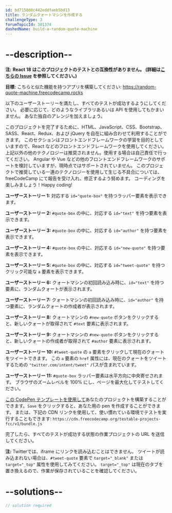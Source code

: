 ```yaml
---
id: bd7158d8c442eddfaeb5bd13
title: ランダムクォートマシンを作成する
challengeType: 3
forumTopicId: 301374
dashedName: build-a-random-quote-machine
---
```


# --description--
**注:** **React 18 はこのプロジェクトのテストとの互換性がありません。 (詳細は[こちらの Issue](https://github.com/freeCodeCamp/freeCodeCamp/issues/45922) を参照してください。)**

**目標:** こちらと似た機能を持つアプリを構築してください: <a href="https://random-quote-machine.freecodecamp.rocks/" target="_blank" rel="noopener noreferrer nofollow">https://random-quote-machine.freecodecamp.rocks</a>

以下のユーザーストーリーを満たし、すべてのテストが成功するようにしてください。 必要に応じて、どのようなライブラリあるいは API を使用してもかまいません。 あなた独自のアレンジを加えましょう。

このプロジェクトを完了するために、HTML、JavaScript、CSS、Bootstrap、SASS、React、Redux、および jQuery を自在に組み合わせて利用することができます。 このセクションはフロントエンドフレームワークの学習を目的としていますので、React などのフロントエンドフレームワークを使用してください。 上記以外の他のテクノロジーは推奨されません。使用する場合は自己責任で行ってください。 Angular や Vue などの他のフロントエンドフレームワークのサポートを検討していますが、現時点ではサポートされていません。 このプロジェクトで推奨している一連のテクノロジーを使用して生じる不具合については、freeCodeCamp にて報告を受け入れ、修正するよう努めます。 コーディングを楽しみましょう！Happy coding!

**ユーザーストーリー 1:** 対応する `id="quote-box"` を持つラッパー要素を表示できます。

**ユーザーストーリー 2:** `#quote-box` の中に、対応する `id="text"` を持つ要素を表示できます。

**ユーザーストーリー 3:** `#quote-box` の中に、対応する `id="author"` を持つ要素を表示できます。

**ユーザーストーリー 4:** `#quote-box` の中に、対応する `id="new-quote"` を持つ要素を表示できます。

**ユーザーストーリー 5:** `#quote-box` の中に、対応する `id="tweet-quote"` を持つクリック可能な `a` 要素を表示できます。

**ユーザーストーリー 6:** クォートマシンの初回読み込み時に、`id="text"` を持つ要素に、ランダムクォートが表示されます。

**ユーザーストーリー 7:** クォートマシンの初回読み込み時に、`id="author"` を持つ要素に、ランダムクォートの作成者が表示されます。

**ユーザーストーリー 8:** クォートマシンの `#new-quote` ボタンをクリックすると、新しいクォートが取得されて `#text` 要素に表示されます。

**ユーザーストーリー 9:** クォートマシンの `#new-quote` ボタンをクリックすると、新しいクォートの作成者が取得されて `#author` 要素に表示されます。

**ユーザーストーリー 10:** `#tweet-quote` の `a` 要素をクリックして現在のクォートをツイートできます。 この `a` 要素の `href` 属性には、現在のクォートをツイートするための `"twitter.com/intent/tweet"` パスが含まれています。

**ユーザーストーリー 11:** `#quote-box` ラッパー要素は水平方向に中央寄せされます。 ブラウザのズームレベルを 100% にし、ページを最大化してテストしてください。

<a href='https://codepen.io/pen?template=MJjpwO' target="_blank" rel="noopener noreferrer nofollow">この CodePen テンプレートを使用して</a>あなたのプロジェクトを構築することができます。`Save` をクリックすると、あなた用の pen を作成することができます。 または、下記の CDN リンクを使用して、使い慣れている環境でテストを実行することもできます: `https://cdn.freecodecamp.org/testable-projects-fcc/v1/bundle.js`

完了したら、すべてのテストが成功する状態の作業プロジェクトの URL を送信してください。

**注:** Twitterでは、iframe にリンクを読み込むことはできません。 ツイートが読み込まれない場合は、`#tweet-quote` 要素で `target="_blank"` または `target="_top"` 属性を使用してみてください。 `target="_top"` は現在のタブを置き換えるので、作業が保存されていることを確認してください。

# --solutions--

```js
// solution required
```
